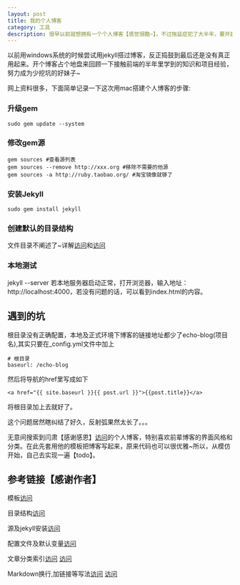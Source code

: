 ```yaml
---
layout: post
title: 我的个人博客
category: 工具
description: 很早以前就想拥有一个个人博客【感觉很酷~】，不过拖延症犯了大半年，要开启反省模式了~实习的半年时间里真的体会到，一个不会总结的程序员就是个臭棋篓子【就是说自己呢~】
---
```

以前用windows系统的时候尝试用jekyll搭过博客，反正捣鼓到最后还是没有真正用起来。开个博客占个地盘来回顾一下接触前端的半年里学到的知识和项目经验，努力成为少挖坑的好妹子~

网上资料很多，下面简单记录一下这次用mac搭建个人博客的步骤:

### 升级gem

	sudo gem update --system
### 修改gem源

	gem sources #查看源列表
	gem sources --remove http://xxx.org #移除不需要的他源
	gem sources -a http://ruby.taobao.org/ #淘宝镜像就够了
### 安装Jekyll
	
	sudo gem install jekyll
	
### 创建默认的目录结构
文件目录不阐述了~详解[访问](http://www.soimort.org/posts/101/)和[访问](http://bg.biedalian.com/2013/08/01/use-jekyll.html)
	
### 本地测试
jekyll --server 若本地服务器启动正常，打开浏览器，输入地址：http://localhost:4000，若没有问题的话，可以看到index.html的内容。	

## 遇到的坑
根目录没有正确配置，本地及正式环境下博客的链接地址都少了echo-blog(项目名),其实只要在_config.yml文件中加上
	
	# 根目录
	baseurl: /echo-blog

然后将导航的href里写成如下

	<a href="{{ site.baseurl }}{{ post.url }}">{{post.title}}</a>
将根目录加上去就好了。

这个问题居然瞎纠结了好久，反射弧果然太长了。。。




无意间搜索到闫肃【感谢感恩】[访问](http://yansu.org/)的个人博客，特别喜欢前辈博客的界面风格和分类。在此先套用他的模板把博客写起来，原来代码也可以很优雅~所以，从模仿开始，自己去实现一遍【todo】。

## 参考链接【感谢作者】

模板[访问](http://yansu.org/)

目录结构[访问](http://jekyllcn.com/docs/github-pages/)

源及jekyll安装[访问](http://zhanglubing.github.io/2012-08-15/setup-jekyll-step-by-step.html)


配置文件及默认变量[访问](http://bg.biedalian.com/2013/08/01/use-jekyll.html)

文章分类索引[访问](http://blog.segmentfault.com/skyinlayer/1190000000406017) [访问](http://pchou.info/web-build/2013/01/09/build-github-blog-page-06.html)

Markdown换行,加链接等写法[访问](http://jekyllcn.com/docs/github-pages/)  [访问](http://wowubuntu.com/markdown/#p)




